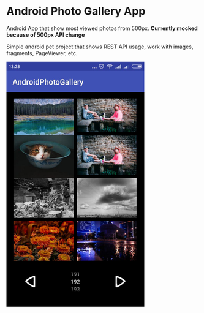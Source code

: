 # Android Photo Gallery App

Android App that show most viewed photos from 500px.
**Currently mocked because of 500px API change**

Simple android pet project that shows REST API usage, work with images, fragments, PageViewer, etc.

<a href="url"><img src="https://github.com/VladNamik/AndroidPhotoGallery/blob/master/screenshots/page.jpg?raw=true" align="center" height="640" width="360"></a>

